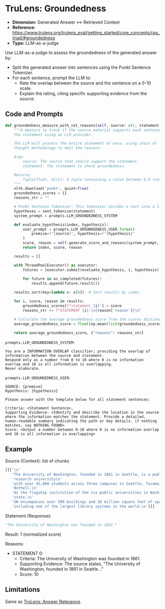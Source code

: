 # TruLens: Groundedness

- **Dimension:** Generated Answer <-> Retrieved Context
- **Reference:** https://www.trulens.org/trulens_eval/getting_started/core_concepts/rag_triad/#groundedness
- **Type:** LLM-as-a-judge

Use LLM-as-a-judge to assess the groundedness of the generated answer by:
- Split the generated answer into sentences using the Punkt Sentence Tokenizer.
- For each sentence, prompt the LLM to:
    - Rate the overlap between the source and the sentence on a 0-10 scale.
    - Explain the rating, citing specific supporting evidence from the source.

## Code and Prompts

```python
def groundedness_measure_with_cot_reasons(self, source: str, statement: str) -> Tuple[float, dict]:
    """A measure to track if the source material supports each sentence in
    the statement using an LLM provider.

    The LLM will process the entire statement at once, using chain of
    thought methodology to emit the reasons. 

    Args:
        source: The source that should support the statement.
        statement: The statement to check groundedness.

    Returns:
        Tuple[float, dict]: A tuple containing a value between 0.0 (not grounded) and 1.0 (grounded) and a dictionary containing the reasons for the evaluation.
    """
    nltk.download('punkt', quiet=True)
    groundedness_scores = {}
    reasons_str = ""

    # Punkt Sentence Tokenizer: This tokenizer divides a text into a list of sentences
    hypotheses = sent_tokenize(statement)
    system_prompt = prompts.LLM_GROUNDEDNESS_SYSTEM

    def evaluate_hypothesis(index, hypothesis):
        user_prompt = prompts.LLM_GROUNDEDNESS_USER.format(
            premise=f"{source}", hypothesis=f"{hypothesis}"
        )
        score, reason = self.generate_score_and_reasons(system_prompt, user_prompt)
        return index, score, reason

    results = []

    with ThreadPoolExecutor() as executor:
        futures = [executor.submit(evaluate_hypothesis, i, hypothesis) for i, hypothesis in enumerate(hypotheses)]
        
        for future in as_completed(futures):
            results.append(future.result())

    results.sort(key=lambda x: x[0])  # Sort results by index

    for i, score, reason in results:
        groundedness_scores[f"statement_{i}"] = score
        reasons_str += f"STATEMENT {i}:\n{reason['reason']}\n"

    # Calculate the average groundedness score from the scores dictionary
    average_groundedness_score = float(np.mean(list(groundedness_scores.values())))
    
    return average_groundedness_score, {"reasons": reasons_str}
```

`prompts.LLM_GROUNDEDNESS_SYSTEM`:

```
You are a INFORMATION OVERLAP classifier; providing the overlap of information between the source and statement.
Respond only as a number from 0 to 10 where 0 is no information overlap and 10 is all information is overlapping.
Never elaborate.
```

`prompts.LLM_GROUNDEDNESS_USER`:

```
SOURCE: {premise}
Hypothesis: {hypothesis}

Please answer with the template below for all statement sentences:

Criteria: <Statement Sentence>, 
Supporting Evidence: <Identify and describe the location in the source where the information matches the statement. Provide a detailed, human-readable summary indicating the path or key details. if nothing matches, say NOTHING FOUND>
Score: <Output a number between 0-10 where 0 is no information overlap and 10 is all information is overlapping>
```

## Example

Source (Context): list of chunks 

```python
[[['\n'
   'The University of Washington, founded in 1861 in Seattle, is a public '
   'research university\n'
   'with over 45,000 students across three campuses in Seattle, Tacoma, and '
   'Bothell.\n'
   'As the flagship institution of the six public universities in Washington '
   'state,\n'
   'UW encompasses over 500 buildings and 20 million square feet of space,\n'
   'including one of the largest library systems in the world.\n']]]
```

Statement (Response):

```python
"The University of Washington was founded in 1861."
```

Result: 1 (normalized score)

Reasons:
- STATEMENT 0:
    - Criteria: The University of Washington was founded in 1861.
    - Supporting Evidence: The source states, "The University of Washington, founded in 1861 in Seattle..."
    - Score: 10

## Limitations
Same as [TruLens: Answer Relevance](TruLens_answer-relevance.md).
